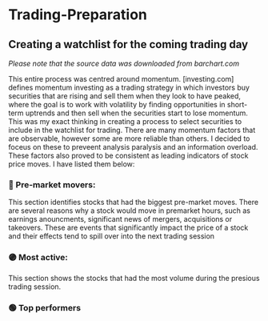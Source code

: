 # Trading-Preparation

## Creating a watchlist for the coming trading day 

*Please note that the source data was downloaded from barchart.com*

This entire process was centred around momentum. [investing.com] defines momentum investing as a trading strategy in which investors buy securities that are rising and sell them when they look to have peaked, where the goal is to work with volatility by finding opportunities in short-term uptrends and then sell when the securities start to lose momentum. This was my exact thinking in creating a process to select securities to include in the watchlist for trading. There are many momentum factors that are observable, however some are more reliable than others. I decided to foceus on these to preveent analysis paralysis and an information overload. These factors also proved to be consistent as leading indicators of stock price moves. I have listed them below:

### 🔴 Pre-market movers:
This section identifies stocks that had the biggest pre-market moves. There are several reasons why a stock would move in premarket hours, such as earnings anouncments, significant news of mergers, acquisitions or takeovers. These are events that significantly impact the price of a stock and their effects tend to spill over into the next trading session

### 🟣 Most active:
This section shows the stocks that had the most volume during the presious trading session.

### 🟢 Top performers
